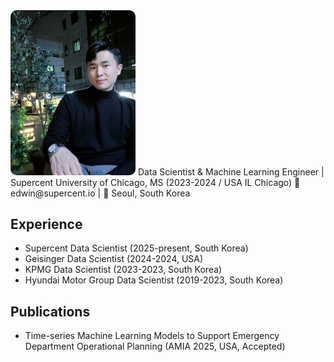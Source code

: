 <img src="profile.jpg" alt="Kitae Kim" width="200" style="border-radius: 10px;">
Data Scientist & Machine Learning Engineer | Supercent  
University of Chicago, MS (2023-2024 / USA IL Chicago)  
📧 edwin@supercent.io | 📍 Seoul, South Korea

## Experience
- Supercent Data Scientist (2025-present, South Korea)
- Geisinger Data Scientist (2024-2024, USA)
- KPMG Data Scientist (2023-2023, South Korea)
- Hyundai Motor Group Data Scientist (2019-2023, South Korea)

## Publications
- Time-series Machine Learning Models to Support
Emergency Department Operational Planning (AMIA 2025, USA, Accepted)
